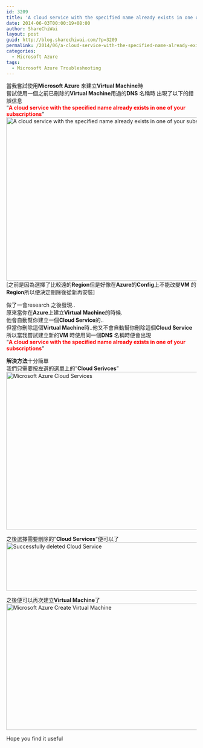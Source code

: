 ```yaml
---
id: 3209
title: 'A cloud service with the specified name already exists in one of your subscriptions &#8211; Microsoft Azure'
date: 2014-06-03T00:00:19+08:00
author: ShareChiWai
layout: post
guid: http://blog.sharechiwai.com/?p=3209
permalink: /2014/06/a-cloud-service-with-the-specified-name-already-exists-in-one-of-your-subscriptions-microsoft-azure/
categories:
  - Microsoft Azure
tags:
  - Microsoft Azure Troubleshooting
---
```

當我嘗試使用**Microsoft Azure** 來建立**Virtual Machine**時  
嘗試使用一個之前已刪除的**Virtual Machine**用過的**DNS** 名稱時 出現了以下的錯誤信息  
&#8220;<span style="color: #ff0000;"><strong>A cloud service with the specified name already exists in one of your subscriptions</strong></span>&#8221;  
<img class="alignnone" src="https://i1.wp.com/farm6.static.flickr.com/5548/14243126100_2f4866e9b5_z.jpg?resize=625%2C433" alt="A cloud service with the specified name already exists in one of your subscriptions" width="625" height="433" data-recalc-dims="1" />  
[之前是因為選擇了比較遠的**Region**但是好像在**Azure**的**Config**上不能改變**VM** 的**Region**所以便決定刪除後從新再安裝]

做了一會research 之後發現..  
原來當你在**Azure**上建立**Virtual Machine**的時候.  
他會自動幫你建立一個**Cloud Service**的..  
但當你刪除這個**Virtual Machine**時..他又不會自動幫你刪除這個**Cloud Service**  
所以當我嘗試建立新的**VM** 時使用同一個**DNS** 名稱時便會出現  
&#8220;<span style="color: #ff0000;"><strong>A cloud service with the specified name already exists in one of your subscriptions</strong></span>&#8221;

**解決方法**十分簡單  
我們只需要按左選的選單上的&#8221;**Cloud Serivces**&#8221;  
<img class="alignnone" src="https://i1.wp.com/farm6.static.flickr.com/5476/14429723005_1c20122985_z.jpg?resize=625%2C418" alt="Microsoft Azure Cloud Services" width="625" height="418" data-recalc-dims="1" /> 

之後選擇需要刪除的&#8221;**Cloud Services**&#8220;便可以了  
<img class="alignnone" src="https://i1.wp.com/farm4.static.flickr.com/3880/14429723215_f69924d58a_z.jpg?resize=625%2C128" alt="Successfully deleted Cloud Service" width="625" height="128" data-recalc-dims="1" /> 

之後便可以再次建立**Virtual Machine**了  
<img class="alignnone" src="https://i0.wp.com/farm6.static.flickr.com/5499/14243120388_8103829a92_z.jpg?resize=625%2C335" alt="Microsoft Azure Create Virtual Machine" width="625" height="335" data-recalc-dims="1" /> 

Hope you find it useful